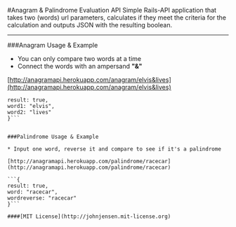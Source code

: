 #Anagram & Palindrome Evaluation API
Simple Rails-API application that takes two (words) url parameters, calculates if they meet the criteria for the calculation and outputs JSON with the resulting boolean.


____


###Anagram Usage & Example

* You can only compare two words at a time
* Connect the words with an ampersand **"&"**

[http://anagramapi.herokuapp.com/anagram/elvis&lives](http://anagramapi.herokuapp.com/anagram/elvis&lives)


```{
result: true,
word1: "elvis",
word2: "lives"
}```


###Palindrome Usage & Example

* Input one word, reverse it and compare to see if it's a palindrome

[http://anagramapi.herokuapp.com/palindrome/racecar](http://anagramapi.herokuapp.com/palindrome/racecar)

```{
result: true,
word: "racecar",
wordreverse: "racecar"
}```

####[MIT License](http://johnjensen.mit-license.org)

